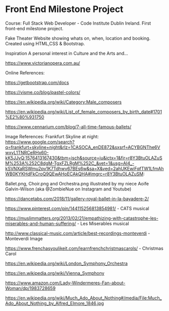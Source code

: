 # Front End Milestone Project
Course: Full Stack Web Developer - Code Institute Dublin Ireland.
First front-end milestone project.

Fake Theater Website showing whats on, when, location and booking.
Created using HTML,CSS & Bootstrap.

Inspiration
A personal interest in Culture and the Arts and...

https://www.victorianopera.com.au/




Online References:


https://getbootstrap.com/docs

https://visme.co/blog/pastel-colors/

https://en.wikipedia.org/wiki/Category:Male_composers

https://en.wikipedia.org/wiki/List_of_female_composers_by_birth_date#1701%E2%80%931750

https://www.cennarium.com/blog/7-all-time-famous-ballets/

Image References: 
Frankfurt Skyline at night:
https://www.google.com/search?q=frankfurt+skyline+night&rlz=1CASOCA_enDE872&sxsrf=ACYBGNThe6VwxyL1TNRCeRHx60-kK5JJvQ:1576413167430&tbm=isch&source=iu&ictx=1&fir=r8Y3BtuOLAZuSM%253A%252C8dgM-TgxFZLRgM%252C_&vet=1&usg=AI4_-kSVNXaRSWmu2pv1K7Tdhwv67BEs6w&sa=X&ved=2ahUKEwiFqfTW1LfmAhWB0KYKHdFkCroQ9QEwAHoECAkQHA#imgrc=r8Y3BtuOLAZuSM:

Ballet.png, Choir.png and Orchestra.png illustrated by my niece Aoife Galvin-Wilson (aka @ZombieNue on Instagram and Youtube)

https://dancetabs.com/2018/11/gallery-royal-ballet-in-la-bayadere-2/

https://www.pinterest.com/pin/144115256813854981/ - CATS musical

https://muslimmatters.org/2013/02/21/empathizing-with-catastrophe-les-miserables-and-human-suffering/ - Les Miserables musical

http://www.classical-music.com/article/best-recordings-monteverdi - Monteverdi Image

https://www.frenchasyoulikeit.com/learnfrenchchristmascarols/ - Christmas Carol

https://en.wikipedia.org/wiki/London_Symphony_Orchestra

https://en.wikipedia.org/wiki/Vienna_Symphony

https://www.amazon.com/Lady-Windermeres-Fan-about-Woman/dp/1983728659

https://en.wikipedia.org/wiki/Much_Ado_About_Nothing#/media/File:Much_Ado_About_Nothing_by_Alfred_Elmore_1846.jpg


